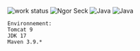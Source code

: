 ![work status](https://img.shields.io/badge/work-on%20progress-red.svg) 
![Ngor Seck](https://img.shields.io/badge/Ngor%20Seck-Java-green) 
![Java](https://img.shields.io/badge/Ngor%20Seck-jsp%20-yellowgreen)
![Java](https://img.shields.io/badge/Ngor%20Seck-servlet%20-yellowgreen)
```
Environnement: 
Tomcat 9
JDK 17
Maven 3.9.*

